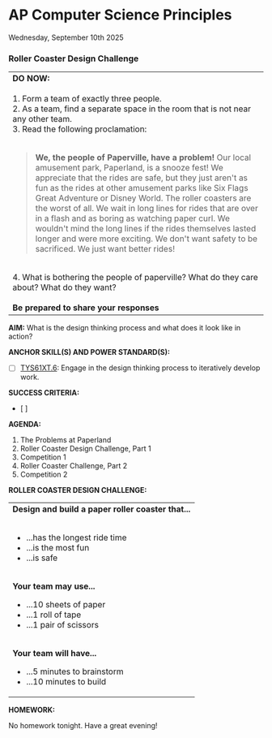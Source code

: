 # AP Computer Science Principles
Wednesday, September 10th 2025

### Roller Coaster Design Challenge

<table>
  <tr>
    <td><b>DO NOW:</b><br><br>
    1.  Form a team of exactly three people.<br>
    2.  As a team, find a separate space in the room that is not near any other team.<br>
    3.  Read the following proclamation:<br><br>
    <blockquote>
      <b>We, the people of Paperville, have a problem!</b> Our local amusement park, Paperland, is a snooze fest! We appreciate that the rides are safe, but they just aren't as fun as the rides at other amusement parks like Six Flags Great Adventure or Disney World. The roller coasters are the worst of all.  We wait in long lines for rides that are over in a flash and as boring as watching paper curl. We wouldn't mind the long lines if the rides themselves lasted longer and were more exciting. We don't want safety to be sacrificed. We just want better rides!
    </blockquote><br>
    4. What is bothering the people of paperville? What do they care about? What do they want?
    <br><br><b>Be prepared to share your responses</b>
  </tr>
</table>

**AIM:** What is the design thinking process and what does it look like in action?

**ANCHOR SKILL(S) AND POWER STANDARD(S):** 

 - [ ] <ins>TYS61XT.6</ins>: Engage in the design thinking process to iteratively develop work.

**SUCCESS CRITERIA:**
- [ ] 

**AGENDA:**

1. The Problems at Paperland
2. Roller Coaster Design Challenge, Part 1
3. Competition 1
4. Roller Coaster Challenge, Part 2
5. Competition 2   

**ROLLER COASTER DESIGN CHALLENGE:**

<table>
  <tr>
    <td>
      <b>Design and build a paper roller coaster that...</b><br><br>
      <ul>
        <li>...has the longest ride time</li>
        <li>...is the most fun</li>
        <li>...is safe</li>
      </ul>
      <br><b>Your team may use...</b>
      <ul>
        <li>...10 sheets of paper</li>
        <li>...1 roll of tape</li>
        <li>...1 pair of scissors</li>
      </ul>
      <br><b>Your team will have...</b>
      <ul>
        <li>...5 minutes to brainstorm</li>
        <li>...10 minutes to build</li>
      </ul>
    </td>
  </tr>
</table>

**HOMEWORK:** 

No homework tonight.  Have a great evening!
